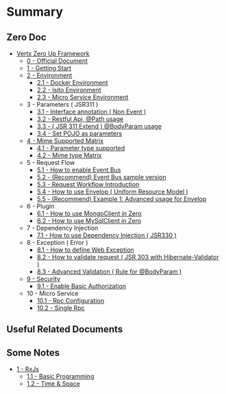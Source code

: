 # Summary

## Zero Doc

* [Vertx Zero Up Framework](README.md)
  * [0 - Official Document](doc/0-offical-document.md)
  * [1 - Getting Start](doc/zero-starter.md)
  * [2 - Environment](doc/2-environment.md)
    * [2.1 - Docker Environment](doc/zero-docker.md)
    * [2.2 - Isito Environment](doc/zero-istio.md)
    * [2.3 - Micro Service Environment](doc/23-micro-service-environment.md)
  * 3 - Parameters \( JSR311 \)
    * [3.1 - Interface annotation \( Non Event \)](doc/zero-interface.md)
    * [3.2 - Restful Api, @Path usage](doc/zero-path.md)
    * [3.3 - \( JSR 311 Extend \) @BodyParam usage](doc/zero-param.md)
    * [3.4 - Set POJO as parameters](doc/zero-pojo.md)
  * [4 - Mime Supported Matrix](doc/4-mime-supported-matrix.md)
    * [4.1 - Parameter type supported](doc/zero-typed.md)
    * [4.2 - Mime type Matrix](doc/zero-mime.md)
  * 5 - Request Flow
    * [5.1 - How to enable Event Bus](doc/zero-worker.md)
    * [5.2 - \(Recommend\) Event Bus sample version](doc/zero-ebs.md)
    * [5.3 - Request Workflow Introduction](doc/zero-mode.md)
    * [5.4 - How to use Envelop \( Uniform Resource Model \)](doc/zero-envelop.md)
    * [5.5 - \(Recommend\) Example 1: Advanced usage for Envelop](doc/zero-uniform.md)
  * 6 - Plugin
    * [6.1 - How to use MongoClient in Zero](doc/zero-mongo.md)
    * [6.2 - How to use MySqlClient in Zero](doc/zero-mysql.md)
  * 7 - Dependency Injection
    * [7.1 - How to use Dependency Injection \( JSR330 \)](doc/zero-di.md)
  * 8 - Exception \( Error \)
    * [8.1 - How to define Web Exception](doc/zero-error.md)
    * [8.2 - How to validate request \( JSR 303 with Hibernate-Validator \)](doc/zero-validate.md)
    * [8.3 - Advanced Validation \( Rule for @BodyParam \)](doc/zero-verify.md)
  * [9 - Security](doc/9-security.md)
    * [9.1 - Enable Basic Authorization](doc/91-enable-basic-authorization.md)
  * 10 - Micro Service
    * [10.1 - Rpc Configuration](doc/101-rpc-configuration.md)
    * [10.2 - Single Rpc](doc/102-single-rpc.md)

## Useful Related Documents

## Some Notes

* [1 - RxJs](doc/rxjs/README.md)
  * [1.1 - Basic Programming](doc/rxjs/11-streams.md)
  * [1.2 - Time & Space](doc/rxjs/12-time-and-space.md)

